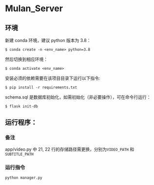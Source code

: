 # Mulan_Server

## 环境

新建 conda 环境，建议 python 版本为 3.8：

`$ conda create -n <env_name> python=3.8`

然后切换到相应环境：

`$ conda activate <env_name>`

安装必须的依赖需要在该项目目录下运行以下指令:

`$ pip install -r requirements.txt`

schema.sql 是数据库初始化，如需初始化（非必要操作），可在命令行运行：

`$ flask init-db`

## 运行程序：

### 备注

app/video.py 中 21, 22 行的存储路径需更换，分别为`VIDEO_PATH` 和 `SUBTITLE_PATH`

### 运行指令

`python manager.py`
